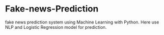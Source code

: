 # Fake-news-Prediction
fake news prediction system using Machine Learning with Python. Here use NLP and Logistic Regression model for prediction.
